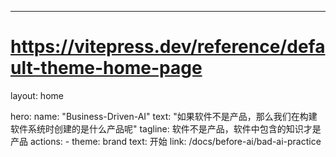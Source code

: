 ---
# https://vitepress.dev/reference/default-theme-home-page
layout: home

hero:
  name: "Business-Driven-AI"
  text: "如果软件不是产品，那么我们在构建软件系统时创建的是什么产品呢"
  tagline: 软件不是产品，软件中包含的知识才是产品
  actions:
    - theme: brand
      text: 开始
      link: /docs/before-ai/bad-ai-practice
